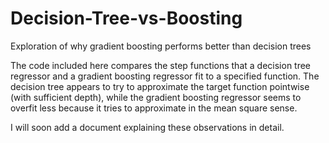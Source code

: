 # Decision-Tree-vs-Boosting
Exploration of why gradient boosting performs better than decision trees

The code included here compares the step functions that a decision tree regressor and a gradient boosting regressor fit to a specified function. The decision tree appears to try to approximate the target function pointwise (with sufficient depth), while the gradient boosting regressor seems to overfit less because it tries to approximate in the mean square sense.

I will soon add a document explaining these observations in detail.
